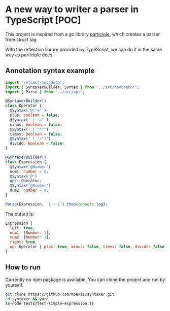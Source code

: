 # A new way to writer a parser in TypeScript [POC]

This project is inspired from a go library [participle](https://github.com/alecthomas/participle), which creates a parser from struct tag.

With the reflection library provided by TypeScript, we can do it in the same way as participle does.

## Annotation syntax example

```typescript
import 'reflect-metadata';
import { SyntaxerBuilder, Syntax } from '../src/decorator';
import { Parse } from '../src/api';

@SyntaxerBuilder()
class Operator {
  @Syntax('@("+"')
  plus: boolean = false;
  @Syntax(' | "="')
  minus: boolean = false;
  @Syntax(' | "*"')
  times: boolean = false;
  @Syntax(' | "/")')
  divide: boolean = false;
}

@SyntaxerBuilder()
class Expression {
  @Syntax('@Number')
  num1: number = 0;
  @Syntax('@')
  op?: Operator;
  @Syntax('@Number')
  num2: number = 0;
}

Parse(Expression, `1 + 1`).then(console.log);
```

The output is:

```js
Expression {
  left: true,
  num1: [Number: 1],
  num2: [Number: 1],
  right: true,
  op: Operator { plus: true, minus: false, times: false, divide: false }
}
```

## How to run

Currently no npm package is available. You can clone the project and run by yourself.

```bash
git clone https://github.com/moevis/syntaxer.git
cd syntaxer && yarn
ts-node tests/test-simple-expression.ts
```
